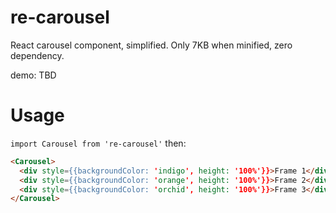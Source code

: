 # re-carousel

React carousel component, simplified. Only 7KB when minified, zero dependency.

demo: TBD

# Usage

`import Carousel from 're-carousel'` then:

```html
<Carousel>
  <div style={{backgroundColor: 'indigo', height: '100%'}}>Frame 1</div>
  <div style={{backgroundColor: 'orange', height: '100%'}}>Frame 2</div>
  <div style={{backgroundColor: 'orchid', height: '100%'}}>Frame 3</div>
</Carousel>
```
